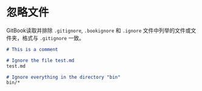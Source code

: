 # 忽略文件

GitBook读取并排除 `.gitignore`, `.bookignore` 和 `.ignore` 文件中列举的文件或文件夹，格式与 `.gitignore` 一致。

```markdown
# This is a comment

# Ignore the file test.md
test.md

# Ignore everything in the directory "bin"
bin/*
```